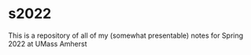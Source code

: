 # s2022

This is a repository of all of my (somewhat presentable) notes for Spring 2022 at UMass Amherst
